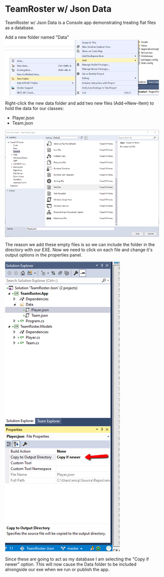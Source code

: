 # TeamRoster w/ Json Data
TeamRoster w/ Json Data is a Console app demonstrating treating flat files as a database.










Add a new folder named "Data"
![New Folder](new_folder.png)

Right-click the new data folder and add two new files (Add->New-Item) to 
hold the data for our classes:

- Player.json
- Team.json

![Add File](add_file.bmp)

The reason we add these empty files is so we can include the folder in the 
directory with our EXE. Now we need to click on each file and change it's output options in the properties panel.

![Copy If Newer](copy_if_newer.bmp)

Since these are going to act as my database I am selecting the 
"Copy if newer" option. This will now cause the Data folder to be included 
alnongside our exe when we run or publish the app.


